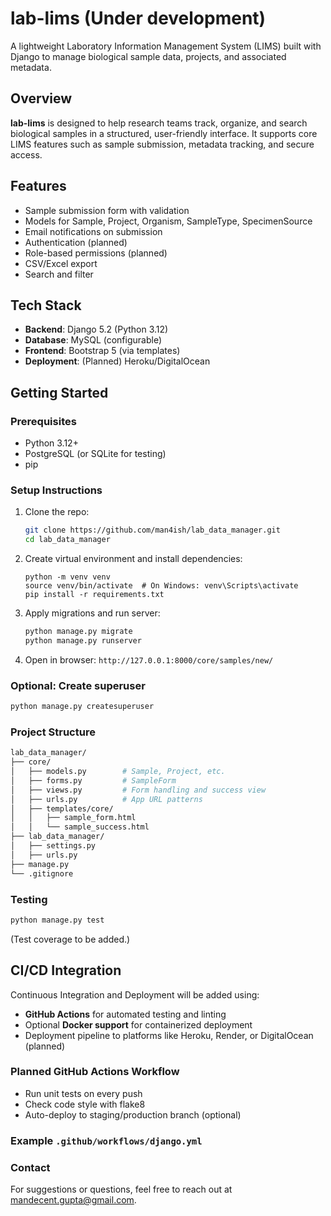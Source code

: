 # lab-lims (Under development)

A lightweight Laboratory Information Management System (LIMS) built with Django to manage biological sample data, projects, and associated metadata.

## Overview

**lab-lims** is designed to help research teams track, organize, and search biological samples in a structured, user-friendly interface. It supports core LIMS features such as sample submission, metadata tracking, and secure access.

## Features

- Sample submission form with validation
- Models for Sample, Project, Organism, SampleType, SpecimenSource
- Email notifications on submission
- Authentication (planned)
- Role-based permissions (planned)
- CSV/Excel export
- Search and filter

## Tech Stack

- **Backend**: Django 5.2 (Python 3.12)
- **Database**: MySQL (configurable)
- **Frontend**: Bootstrap 5 (via templates)
- **Deployment**: (Planned) Heroku/DigitalOcean

## Getting Started

### Prerequisites

- Python 3.12+
- PostgreSQL (or SQLite for testing)
- pip

### Setup Instructions

1. Clone the repo:

   ```bash
   git clone https://github.com/man4ish/lab_data_manager.git
   cd lab_data_manager

2. Create virtual environment and install dependencies:

    ```
    python -m venv venv
    source venv/bin/activate  # On Windows: venv\Scripts\activate
    pip install -r requirements.txt
    ```

3. Apply migrations and run server:

    ```bash
    python manage.py migrate
    python manage.py runserver
    ```
4. Open in browser: ```http://127.0.0.1:8000/core/samples/new/```

### Optional: Create superuser

```bash
python manage.py createsuperuser
```

### Project Structure

```bash
lab_data_manager/
├── core/
│   ├── models.py        # Sample, Project, etc.
│   ├── forms.py         # SampleForm
│   ├── views.py         # Form handling and success view
│   ├── urls.py          # App URL patterns
│   ├── templates/core/
│   │   ├── sample_form.html
│   │   └── sample_success.html
├── lab_data_manager/
│   ├── settings.py
│   ├── urls.py
├── manage.py
└── .gitignore
```

### Testing
```bash
python manage.py test
```
(Test coverage to be added.)

## CI/CD Integration

Continuous Integration and Deployment will be added using:

- **GitHub Actions** for automated testing and linting
- Optional **Docker support** for containerized deployment
- Deployment pipeline to platforms like Heroku, Render, or DigitalOcean (planned)

### Planned GitHub Actions Workflow

- Run unit tests on every push
- Check code style with flake8
- Auto-deploy to staging/production branch (optional)

### Example `.github/workflows/django.yml`

### Contact
For suggestions or questions, feel free to reach out at mandecent.gupta@gmail.com.
